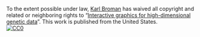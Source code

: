 To the extent possible under law,
[Karl Broman](http://github.com/kbroman)
has waived all copyright and related or neighboring rights to
&ldquo;[Interactive graphics for high-dimensional genetic data](http://github.com/kbroman/Talk_BioVis)&rdquo;.
This work is published from the United States.
<br/>
[![CC0](http://i.creativecommons.org/p/zero/1.0/88x31.png)](http://creativecommons.org/publicdomain/zero/1.0/)
